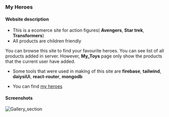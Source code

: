 ### My Heroes

#### Website description

* This is a ecomerce site for action figures( **Avengers**, **Star trek**, **Transformers**)
* All products are children friendly

You can browse this site to find your favourite heroes. You can see list of all products added in server. However, **My_Toys** page
only show the products that the current user have added.

* Some tools that were used in making  of this site are **firebase**, **tailwind**, **daiysiUi**, **react-router**, **mongodb**

* You can find [my heroes](https://my-heroes-83029.web.app/)

#### Screenshots 

![Gallery_section](/gallery_section.png)